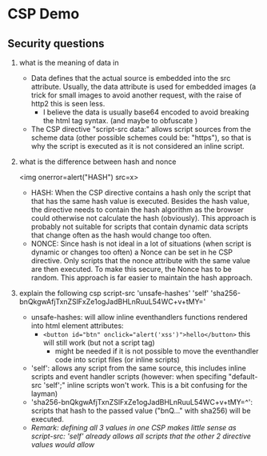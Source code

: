 # CSP Demo

## Security questions
1. what is the meaning of data in <script src="data:;base64,YWxlcnQoZG9jdW1lbnQuZG9tYWluKQ=="></script>
    - Data defines that the actual source is embedded into the src attribute. Usually, the data attribute is used for embedded images (a trick for small images to avoid another request, with the raise of http2 this is seen less. 
        -  I believe the data is usually base64 encoded to avoid breaking the html tag syntax. (and maybe to obfuscate )
    - The CSP directive "script-src data:" allows script sources from the scheme data (other possible schemes could be: "https"), so that is why the script is executed as it is not considered an inline script. 

2. what is the difference between hash and nonce
    <script nonce="ABC">alert(document.cookie)</script>
    <img onerror=alert("HASH") src=x>
    - HASH: When the CSP directive contains a hash only the script that that has the same hash value is executed. Besides the hash value, the directive needs to contain the hash algorithm as the browser could otherwise not calculate the hash (obviously). This approach is probably not suitable for scripts that contain dynamic data scripts that change often as the hash would change too often.
    - NONCE: Since hash is not ideal in a lot of situations (when script is dynamic or changes too often) a Nonce can be set in he CSP directive. Only scripts that the nonce attribute with the same value are then executed. To make this secure, the Nonce has to be random. This approach is far easier to maintain the hash approach. 

3. explain the following csp script-src 'unsafe-hashes' 'self' 'sha256-bnQkgwAfjTxnZSlFxZe1ogJadBHLnRuuL54WC+v+tMY='
    - unsafe-hashes: will allow inline eventhandlers functions rendered into html element attributes: 
        - `<button id="btn" onclick="alert('xss')">hello</button>` this will still work (but not a script tag) 
            - might be needed if it is not possible to move the eventhandler code into script files (or inline scripts)
    - 'self': allows any script from the same source, this includes inline scripts and event handler scripts (however: when specifing "default-src 'self';" inline scripts won't work. This is a bit confusing for the layman)
    - 'sha256-bnQkgwAfjTxnZSlFxZe1ogJadBHLnRuuL54WC+v+tMY=^': scripts that hash to the passed value ("bnQ..." with sha256) will be executed. 
    - *Remark: defining all 3 values in one CSP makes little sense as script-src: 'self' already allows all scripts that the other 2 directive values would allow*

